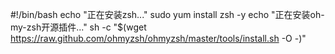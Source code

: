 #!/bin/bash
echo "正在安装zsh..."
sudo yum install zsh -y
echo "正在安装oh-my-zsh开源插件..."
sh -c "$(wget https://raw.github.com/ohmyzsh/ohmyzsh/master/tools/install.sh -O -)"


